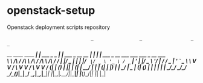 # openstack-setup
Openstack deployment scripts repository


                                   _                 _                  _     _                                    
 __      ____      ____      _____| | ___  _   _  __| | ___ _ __   __ _| |__ | | ___ _ __ ___   ___ ___  _ __ ___  
 \ \ /\ / /\ \ /\ / /\ \ /\ / / __| |/ _ \| | | |/ _` |/ _ \ '_ \ / _` | '_ \| |/ _ \ '__/ __| / __/ _ \| '_ ` _ \ 
  \ V  V /  \ V  V /  \ V  V / (__| | (_) | |_| | (_| |  __/ | | | (_| | |_) | |  __/ |  \__ \| (_| (_) | | | | | |
   \_/\_/    \_/\_/    \_/\_(_)___|_|\___/ \__,_|\__,_|\___|_| |_|\__,_|_.__/|_|\___|_|  |___(_)___\___/|_| |_| |_|
                                                                                                                   
																												   
																												   

